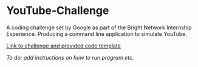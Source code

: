 # YouTube-Challenge
A coding challenge set by Google as part of the Bright Network Internship Experience. Producing a command line application to simulate YouTube.

[Link to challenge and provided code template](https://github.com/internship-experience-uk/google-code-sample.git)

*To do: add instructions on how to run program etc.*
